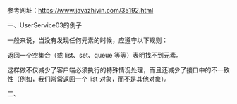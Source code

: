
参考网址：https://www.javazhiyin.com/35192.html

一、UserService03的例子

一般来说，当没有发现任何元素的时候，应遵守以下规则：

返回一个空集合（或 list、set、queue 等等）表明找不到元素。

这样做不仅减少了客户端必须执行的特殊情况处理，而且还减少了接口中的不一致性（例如，我们常常返回一个 list 对象，而不是其他对象）。

二、